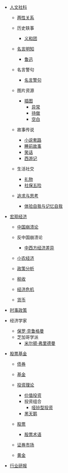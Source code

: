   - [人文社科](/人文社科/README.md)
    - [两性关系](/人文社科/两性关系/README.md)
      
    - 历史轶事
      - [义和团](/人文社科/历史轶事/义和团.md)
    - [名言明知](/人文社科/名言明知/README.md)
      - [鲁迅](/人文社科/名言明知/鲁迅.md)
    - 名言警句
      - [名言警句](/人文社科/名言警句/名言警句.md)
    - 图片资源
      - [插图](/人文社科/图片资源/插图/README.md)
        - [异常](/人文社科/图片资源/插图/异常.md)
        - [待做](/人文社科/图片资源/插图/待做.md)
        - [空白](/人文社科/图片资源/插图/空白.md)
    - 故事传说
      - [小说套路](/人文社科/故事传说/小说套路.md)
      - [睡前故事](/人文社科/故事传说/睡前故事.md)
      - [笑话](/人文社科/故事传说/笑话.md)
      - [西游记](/人文社科/故事传说/西游记/README.md)
        
    - 生活社交
      - [礼物](/人文社科/生活社交/礼物.md)
      - [社保五险](/人文社科/生活社交/社保五险.md)
    - [追求与思考](/人文社科/追求与思考/README.md)
      - [体验自我与记忆自我](/人文社科/追求与思考/体验自我与记忆自我.md)
  - [宏观经济](/宏观经济/README.md)
    - [中国崩溃论](/宏观经济/中国崩溃论/README.md)
      
    - 反中国崩溃论
      - [中西方经济差异](/宏观经济/反中国崩溃论/中西方经济差异.md)
    - [小农经济](/宏观经济/小农经济/README.md)
      
    - [政策分析](/宏观经济/政策分析/README.md)
      
    - [税收](/宏观经济/税收/README.md)
      
    - [经济危机](/宏观经济/经济危机/README.md)
      
    - [货币](/宏观经济/货币/README.md)
      
  - [时事政策](/时事政策/README.md)
    
  - 经济学家
    - [保罗·克鲁格曼](/经济学家/保罗·克鲁格曼.md)
    - 芝加哥学派
      - [米尔顿·弗里德曼](/经济学家/芝加哥学派/米尔顿·弗里德曼.md)
  - [股票基金](/股票基金/README.md)
    - [债券](/股票基金/债券/README.md)
      
    - [基金](/股票基金/基金/README.md)
      
    - [投资理论](/股票基金/投资理论/README.md)
      - [价值投资](/股票基金/投资理论/价值投资.md)
      - 投资组合
        - [哑铃型投资](/股票基金/投资理论/投资组合/哑铃型投资.md)
      - [黑天鹅](/股票基金/投资理论/黑天鹅.md)
    - [股票](/股票基金/股票/README.md)
      - [股票术语](/股票基金/股票/股票术语.md)
    - [证券市场](/股票基金/证券市场/README.md)
      
    - [黄金](/股票基金/黄金/README.md)
      
  - [行业研报](/行业研报/README.md)
    